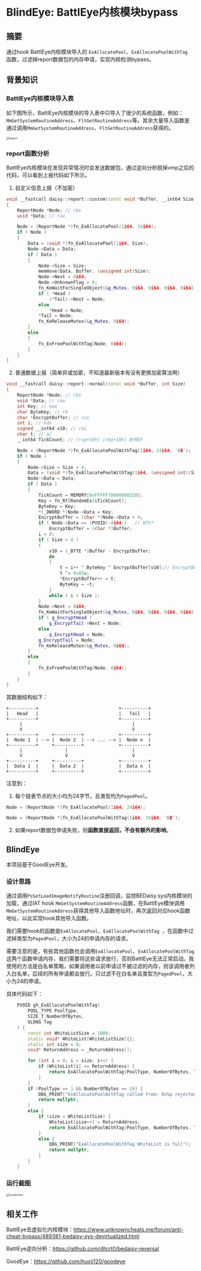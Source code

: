 

# BlindEye: BattlEye内核模块bypass

## 摘要

通过hook BattlEye内核模块导入的  `ExAllocatePool`、`ExAllocatePoolWithTag `函数，过滤掉report数据包的内存申请，实现内核检测bypass。

## 背景知识

### BattlEye内核模块导入表

如下图所示，BattlEye内核模块的导入表中只导入了很少的系统函数，例如：`MmGetSystemRoutineAddress`、`FltGetRoutineAddress`等。其余大量导入函数是通过调用`MmGetSystemRoutineAddress`、`FltGetRoutineAddress`获得的。

<img src="import.png" alt="import" style="zoom:50%;" />

### report函数分析

BattlEye内核模块在发现异常情况时会发送数据包，通过逆向分析脱掉vmp之后的代码，可以看到上报代码如下所示。

1. 自定义信息上报（不加密）

```c++
void __fastcall daisy::report::custom(const void *Buffer, __int64 Size, ReportNode **Head, ReportNode **Tail)
{
    ReportNode *Node; // rbx
    void *Data; // rax

    Node = (ReportNode *)fn_ExAllocatePool(1i64, 24i64);
    if ( Node )
    {
        Data = (void *)fn_ExAllocatePool(1i64, Size);
        Node->Data = Data;
        if ( Data )
        {
            Node->Size = Size;
            memmove(Data, Buffer, (unsigned int)Size);
            Node->Next = 0i64;
            Node->UnknownFlag = 0;
            fn_KeWaitForSingleObject(&g_Mutex, 0i64, 0i64, 0i64, 0i64);
            if ( *Head )
                (*Tail)->Next = Node;
            else
                *Head = Node;
            *Tail = Node;
            fn_KeReleaseMutex(&g_Mutex, 0i64);
        }
        else
        {
            fn_ExFreePoolWithTag(Node, 0i64);
        }
    }
}
```

2. 普通数据上报（简单异或加密，不知道最新版本有没有更换加密算法啊）

```c++
void __fastcall daisy::report::normal(const void *Buffer, int Size)
{
    ReportNode *Node; // rbx
    void *Data; // rax
    int Key; // eax
    char ByteKey; // r8
    char *EncryptBuffer; // rcx
    int i; // edx
    signed __int64 v10; // rdi
    char t; // al
    __int64 TickCount; // [rsp+50h] [rbp+18h] BYREF

    Node = (ReportNode *)fn_ExAllocatePoolWithTag(1i64, 24i64, 'EB');
    if ( Node )
    {
        Node->Size = Size + 4;
        Data = (void *)fn_ExAllocatePoolWithTag(1i64, (unsigned int)(Size + 4), 'EB');// the first 4 bytes is the key
        Node->Data = Data;
        if ( Data )
        {
            TickCount = MEMORY[0xFFFFF78000000320];
            Key = fn_RtlRandomEx(&TickCount);
            ByteKey = Key;
            *(_DWORD *)Node->Data = Key;
            EncryptBuffer = (char *)Node->Data + 4;
            if ( Node->Data == (PVOID)-4i64 )   // WTF?
                EncryptBuffer = (char *)Buffer;
            i = 0;
            if ( Size > 0 )
            {
                v10 = (_BYTE *)Buffer - EncryptBuffer;
                do
                {
                    t = i++ ^ ByteKey ^ EncryptBuffer[v10];// EncryptBuffer[v10] just means Buffer[i]
                    t ^= 0xA5u;
                    *EncryptBuffer++ = t;
                    ByteKey = ~t;
                }
                while ( i < Size );
            }
            Node->Next = 0i64;
            fn_KeWaitForSingleObject(&g_Mutex, 0i64, 0i64, 0i64, 0i64);
            if ( g_EncryptHead )
                g_EncryptTail->Next = Node;
            else
                g_EncryptHead = Node;
            g_EncryptTail = Node;
            fn_KeReleaseMutex(&g_Mutex, 0i64);
        }
        else
        {
            fn_ExFreePoolWithTag(Node, 0i64);
        }
    }
}
```

其数据结构如下：

```
+----------+                              +----------+
|   Head   |                              |   Tail   |
+----------+                              +----------+
     |                                         |
     V                                         V
+----------+     +----------+             +----------+
|  Node 1  | --> |  Node 2  | --> ... --> |  Node n  |
+----------+     +----------+             +----------+
     |                |                        |
     V                V                        V
+----------+     +----------+             +----------+
|  Data 1  |     |  Data 2  |             |  Data n  |
+----------+     +----------+             +----------+
```

注意到：

1. 每个链表节点的大小均为24字节，且类型均为`PagedPool`。

```c++
Node = (ReportNode *)fn_ExAllocatePool(1i64, 24i64);
```

```c++
Node = (ReportNode *)fn_ExAllocatePoolWithTag(1i64, 24i64, 'EB');
```

2. 如果report数据包申请失败，则**函数直接返回，不会有额外的影响**。

## BlindEye

本项目基于GoodEye开发。

### 设计思路

通过调用`PsSetLoadImageNotifyRoutine`注册回调，监控BEDaisy.sys内核模块的加载，通过IAT hook `MmGetSystemRoutineAddress`函数，在BattlEye模块调用`MmGetSystemRoutineAddress`获得其他导入函数地址时，再次返回对应hook函数地址，以此实现hook其他导入函数。

我们需要hook的函数是`ExAllocatePool`、`ExAllocatePoolWithTag `，在函数中过滤掉类型为`PagedPool`，大小为24的申请内存的请求。

需要注意的是，有些其他函数也会调用`ExAllocatePool`、`ExAllocatePoolWithTag `这两个函数申请内存，我们需要将这些请求放行，否则BattlEye无法正常启动。我使用的方法是白名单策略，如果调用者以前申请过不被过滤的内存，则该调用者列入白名单，后续的所有申请都会放行。只过滤不在白名单且类型为`PagedPool`，大小为24的申请。

具体代码如下：

```c++
	PVOID gh_ExAllocatePoolWithTag(
		POOL_TYPE PoolType,
		SIZE_T NumberOfBytes,
		ULONG Tag
	) {
		const int WhiteListSize = 1000;
		static void* WhiteList[WhiteListSize]{};
		static int size = 0;
		void* ReturnAddress = _ReturnAddress();

		for (int i = 0; i < size; i++) {
			if (WhiteList[i] == ReturnAddress) {
				return ExAllocatePoolWithTag(PoolType, NumberOfBytes, Tag);
			}
		}
		if (PoolType == 1 && NumberOfBytes == 24) {
			DBG_PRINT("ExAllocatePoolWithTag called from: 0x%p rejected!", ReturnAddress);
			return nullptr;
		}
		else {
			if (size < WhiteListSize) {
				WhiteList[size++] = ReturnAddress;
				return ExAllocatePoolWithTag(PoolType, NumberOfBytes, Tag);
			}
			else {
				DBG_PRINT("ExAllocatePoolWithTag WhiteList is full");
				return nullptr;
			}
		}
	}
```

### 运行截图

<img src="screenshot.png" alt="screenshot" style="zoom:50%;" />

## 相关工作

BattlEye去虚拟化内核模块：https://www.unknowncheats.me/forum/anti-cheat-bypass/489381-bedaisy-sys-devirtualized.html

BattlEye逆向分析：https://github.com/dllcrt0/bedaisy-reversal

GoodEye：https://github.com/huoji120/goodeye
